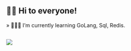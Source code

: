 ## 👋🏻 Hi to everyone!

» 👨🏻‍💻 I’m currently learning GoLang, Sql, Redis.


## <a href="https://github.com/nico-ch/nico-ch"><img align="center" src="https://github-readme-stats.vercel.app/api?username=nico-ch&show_icons=true&theme=aura_dark&include_all_commits=true&count_private=true&hide_title=false&hide=issues,prsshow_icons=true"/></a>
